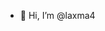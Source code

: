 - 👋 Hi, I’m @laxma4


<!---
laxma4/laxma4 is a ✨ special ✨ repository because its `README.md` (this file) appears on your GitHub profile.
You can click the Preview link to take a look at your changes.
--->
